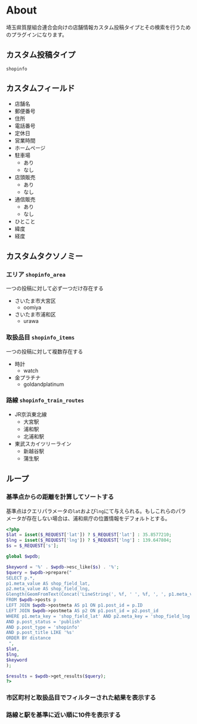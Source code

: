 # About
埼玉県質屋組合連合会向けの店舗情報カスタム投稿タイプとその検索を行うためのプラグインになります。

## カスタム投稿タイプ
`shopinfo`

## カスタムフィールド
- 店舗名
- 郵便番号
- 住所
- 電話番号
- 定休日
- 営業時間
- ホームページ
- 駐車場
  - あり
  - なし
- 店頭販売
  - あり
  - なし
- 通信販売
  - あり
  - なし
- ひとこと
- 緯度
- 経度

## カスタムタクソノミー
### エリア `shopinfo_area`
一つの投稿に対して必ず一つだけ存在する
- さいたま市大宮区
  - oomiya
- さいたま市浦和区
  - urawa

### 取扱品目 `shopinfo_items`
一つの投稿に対して複数存在する
- 時計
  - watch
- 金プラチナ
  - goldandplatinum

### 路線 `shopinfo_train_routes`
- JR京浜東北線
  - 大宮駅
  - 浦和駅
  - 北浦和駅
- 東武スカイツリーライン
  - 新越谷駅
  - 蒲生駅

## ループ
### 基準点からの距離を計算してソートする
基準点はクエリパラメータの`lat`および`lng`にて与えられる。もしこれらのパラメータが存在しない場合は、浦和県庁の位置情報をデフォルトとする。
```php
<?php
$lat = isset($_REQUEST['lat']) ? $_REQUEST['lat'] : 35.8577210;
$lng = isset($_REQUEST['lng']) ? $_REQUEST['lng'] : 139.647804;
$s = $_REQUEST['s'];

global $wpdb;

$keyword = '%' . $wpdb->esc_like($s) . '%';
$query = $wpdb->prepare("
SELECT p.*,
p1.meta_value AS shop_field_lat,
p2.meta_value AS shop_field_lng,
Glength(GeomFromText(Concat('LineString(', %f, ' ', %f, ', ', p1.meta_value, ' ', p2.meta_value, ')'))) * 112.12 AS distance
FROM $wpdb->posts p
LEFT JOIN $wpdb->postmeta AS p1 ON p1.post_id = p.ID
LEFT JOIN $wpdb->postmeta AS p2 ON p1.post_id = p2.post_id
WHERE p1.meta_key = 'shop_field_lat' AND p2.meta_key = 'shop_field_lng'
AND p.post_status = 'publish'
AND p.post_type = 'shopinfo'
AND p.post_title LIKE '%s'
ORDER BY distance
 ",
$lat,
$lng,
$keyword
);

$results = $wpdb->get_results($query);
?>
```
### 市区町村と取扱品目でフィルターされた結果を表示する

### 路線と駅を基準に近い順に10件を表示する
